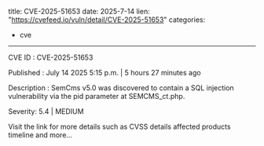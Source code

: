  
title: CVE-2025-51653
date: 2025-7-14
lien: "https://cvefeed.io/vuln/detail/CVE-2025-51653"
categories:
  - cve
---

CVE ID : CVE-2025-51653

Published :  July 14
2025
5:15 p.m. | 5 hours
27 minutes ago

Description : SemCms v5.0 was discovered to contain a SQL injection vulnerability via the pid parameter at SEMCMS_ct.php.

Severity: 5.4 | MEDIUM

Visit the link for more details
such as CVSS details
affected products
timeline
and more...
